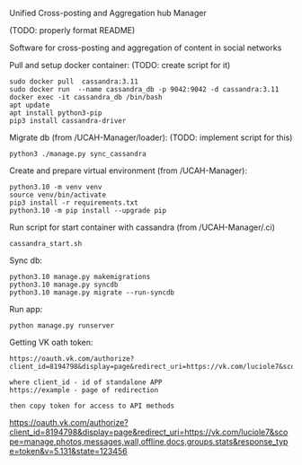 Unified Cross-posting and Aggregation hub Manager


(TODO: properly format README)

Software for cross-posting and aggregation of content in social networks

Pull and setup docker container:
(TODO: create script for it)

    sudo docker pull  cassandra:3.11
    sudo docker run  --name cassandra_db -p 9042:9042 -d cassandra:3.11
    docker exec -it cassandra_db /bin/bash    
    apt update
    apt install python3-pip
    pip3 install cassandra-driver



Migrate db (from /UCAH-Manager/loader):
(TODO: implement script for this)

    python3 ./manage.py sync_cassandra


Create and prepare virtual environment (from /UCAH-Manager):

    python3.10 -m venv venv
    source venv/bin/activate
    pip3 install -r requirements.txt
    python3.10 -m pip install --upgrade pip



Run script for start container with cassandra (from /UCAH-Manager/.ci) 
    
    cassandra_start.sh

Sync db:

    python3.10 manage.py makemigrations
    python3.10 manage.py syncdb
    python3.10 manage.py migrate --run-syncdb


Run app:
    
    python manage.py runserver





Getting VK oath token:

    https://oauth.vk.com/authorize?client_id=8194798&display=page&redirect_uri=https://vk.com/luciole7&scope=offline,wall,manage,photos,wall,offline,docs,groups&response_type=token&v=5.131&state=123456
    
    where client_id - id of standalone APP
    https://example - page of redirection
    
    then copy token for access to API methods



https://oauth.vk.com/authorize?client_id=8194798&display=page&redirect_uri=https://vk.com/luciole7&scope=manage,photos,messages,wall,offline,docs,groups,stats&response_type=token&v=5.131&state=123456